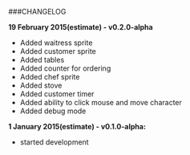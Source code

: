###CHANGELOG

**19 February 2015(estimate) - v0.2.0-alpha**
- Added waitress sprite
- Added customer sprite
- Added tables
- Added counter for ordering
- Added chef sprite
- Added stove
- Added customer timer
- Added ability to click mouse and move character
- Added debug mode


**1 January 2015(estimate) - v0.1.0-alpha:**
- started development
